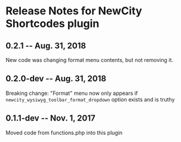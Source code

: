 # Release Notes for NewCity Shortcodes plugin

## 0.2.1 -- Aug. 31, 2018
New code was changing format menu contents, but not removing it.

## 0.2.0-dev -- Aug. 31, 2018
Breaking change: "Format" menu now only appears if `newcity_wysiwyg_toolbar_format_dropdown` option exists and is truthy

## 0.1.1-dev -- Nov. 1, 2017
Moved code from functions.php into this plugin
